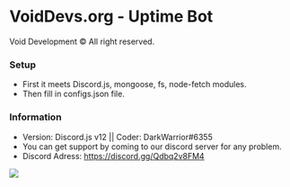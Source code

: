 # VoidDevs.org - Uptime Bot
Void Development © All right reserved.

### Setup

- First it meets Discord.js, mongoose, fs, node-fetch modules.
- Then fill in configs.json file.

### Information

- Version: Discord.js v12 || Coder: DarkWarrior#6355
- You can get support by coming to our discord server for any problem.
- Discord Adress: https://discord.gg/Qdbq2v8FM4

![](https://cdn.discordapp.com/icons/701153938870894673/ee035194b372e0a60a4b880a9f785eba.png?size=512)
